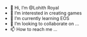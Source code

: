 - 👋 Hi, I’m @Lohith Royal
- 👀 I’m interested in creating games
- 🌱 I’m currently learning EOS
- 💞️ I’m looking to collaborate on ...
- 📫 How to reach me ...

<!---
Gamersloop/Gamersloop is a ✨ special ✨ repository because its `README.md` (this file) appears on your GitHub profile.
You can click the Preview link to take a look at your changes.
--->
